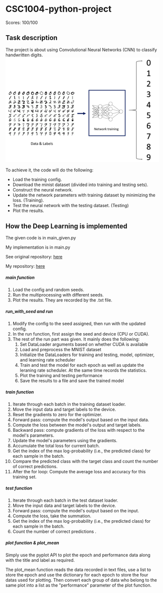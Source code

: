# CSC1004-python-project

Scores: 100/100

## Task description

The project is about using Convolutional Neural Networks (CNN) to classify handwritten digits.
![minist-img](./imgs/abc.webp "minist")

To achieve it, the code will do the following:
- Load the training config.
- Download the minist dataset (divided into training and testing sets).
- Construct the neural network.
- Update the network parameters with training dataset by minimizing the loss. (Training).
- Test the neural network with the testing dataset. (Testing)
- Plot the results.

## How the Deep Learning is implemented

The given code is in main_given.py

My implementation is in main.py

See original repository: [here](https://github.com/Guiliang/CSC1004-python-project)

My repository: [here](https://github.com/Hyle33ies/CSC1004-Python-ImageClassification)

##### main function

1. Load the config and random seeds.
2. Run the multiprocessing with different seeds.
3. Plot the results. They are recorded by the .txt file.

##### run_with_seed and run

1. Modify the config to the seed assigned, then run with the updated config.
2. In the run function, first assign the seed and device (CPU or CUDA).
3. The rest of the run part was given. It mainly does the following:
   1. Set DataLoader arguments based on whether CUDA is available
   2. Load and preprocess the MNIST dataset
   3. Initialize the DataLoaders for training and testing, model, optimizer, and learning rate scheduler
   4. Train and test the model for each epoch as well as update the leraning rate scheduler. At the same time records the statistics.
   5. Plot the training and testing performance
   6. Save the results to a file and save the trained model

##### train function



1. Iterate through each batch in the training dataset loader.
2. Move the input data and target labels to the device.
3. Reset the gradients to zero for the optimizer.
4. Forward pass: compute the model's output based on the input data.
5. Compute the loss between the model's output and target labels.
6. Backward pass: compute gradients of the loss with respect to the model's parameters.
7. Update the model's parameters using the gradients.
8. Accumulate the total loss for current batch.
9. Get the index of the max log-probability (i.e., the predicted class) for each sample in the batch.
10. Compare the predicted class with the target class and count the number of correct predictions.
11. After the for loop: Compute the average loss and accuracy for this training set.

##### test function

1. Iterate through each batch in the test dataset loader.
2. Move the input data and target labels to the device.
3. Forward pass: compute the model's output based on the input.
4. Compute the loss, take the summation.
5. Get the index of the max log-probability (i.e., the predicted class) for each sample in the batch.
6. Count the number of correct predictions .

##### plot function & plot_mean

Simply use the pyplot API to plot the epoch and performance data along with the title and label as required.

The plot_mean function reads the data recorded in text files, use a list to store the epoch and use the dictionary for each epoch to store the four datas used for plotting. Then convert each group of data who belong to the same plot into a list as the "performance" parameter of the plot function.
